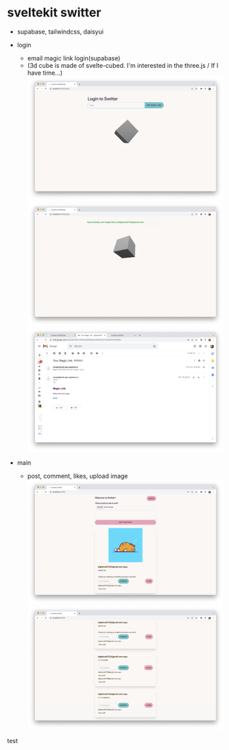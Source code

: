 # sveltekit switter

- supabase, tailwindcss, daisyui

- login

  - email magic link login(supabase)
  - (3d cube is made of svelte-cubed. I'm interested in the three.js / If I have time...)
    ![login](/static/login.png)
    ![send](/static/sending.png)
    ![magic](/static//magic.png)

- main

  - post, comment, likes, upload image
    ![main](/static/main.png)
    ![main2](/static/main2.png)

test
